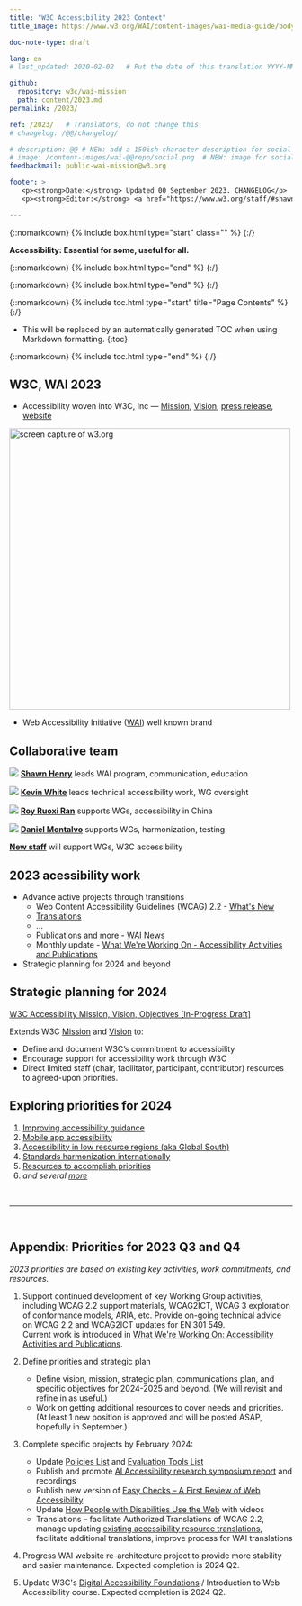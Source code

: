 ```yaml
---
title: "W3C Accessibility 2023 Context"
title_image: https://www.w3.org/WAI/content-images/wai-media-guide/body.svg

doc-note-type: draft

lang: en
# last_updated: 2020-02-02   # Put the date of this translation YYYY-MM-DD (with month in the middle)

github:
  repository: w3c/wai-mission
  path: content/2023.md
permalink: /2023/

ref: /2023/   # Translators, do not change this
# changelog: /@@/changelog/

# description: @@ # NEW: add a 150ish-character-description for social media   # translate the description
# image: /content-images/wai-@@repo/social.png  # NEW: image for social media
feedbackmail: public-wai-mission@w3.org

footer: >
   <p><strong>Date:</strong> Updated 00 September 2023. CHANGELOG</p>
   <p><strong>Editor:</strong> <a href="https://www.w3.org/staff/#shawn">Shawn Lawton Henry</a>. Contributors: Kevin White, Ruoxi Ran, Daniel Montalvo, Michael Cooper, and many others.</p>

---
```


{::nomarkdown}
{% include box.html type="start" class="" %}
{:/}

**Accessibility: Essential for some, useful for all.**

{::nomarkdown}
{% include box.html type="end" %}
{:/}

{::nomarkdown}
{% include box.html type="end" %}
{:/}

{::nomarkdown}
{% include toc.html type="start" title="Page Contents" %}
{:/}

- This will be replaced by an automatically generated TOC when using Markdown formatting.
{:toc}

{::nomarkdown}
{% include toc.html type="end" %}
{:/}

## W3C, WAI 2023

* Accessibility woven into W3C, Inc &mdash; [Mission](https://www.w3.org/mission/), [Vision](https://www.w3.org/TR/w3c-vision/), [press release](https://www.w3.org/press-releases/2023/w3c-le-launched/), [website](https://www.w3.org/)

<img src="https://www.w3.org/2023/Talks/TPAC/ac-activities-update/w3c-home-blurb.png" alt="screen capture of w3.org" width="500" />

* Web Accessibility Initiative ([WAI](https://www.w3.org/WAI/)) well known brand

## Collaborative team

![](https://www.w3.org/thumbnails/100/avatar-images/n8ny12fld7kggckc00kc0wgco84440s.webp) **[Shawn Henry](https://www.w3.org/staff/#shawn)** leads WAI program, communication, education

![](https://www.w3.org/thumbnails/100/avatar-images/r4btzf4l2rk4wwgwogsgc04844os888.webp) **[Kevin White](https://www.w3.org/staff/#kevin)** leads technical accessibility work, WG oversight

![](https://www.w3.org/thumbnails/100/avatar-images/7u0azic9fv0o84sosgw4840c0sg8ok8.webp) **[Roy Ruoxi Ran](https://www.w3.org/staff/#ran)** supports WGs, accessibility in China

![](https://www.w3.org/thumbnails/100/avatar-images/aedbof79fmogcw0wscs0w0occkocg48.webp) **[Daniel Montalvo](https://www.w3.org/staff/#dmontalvo)** supports WGs, harmonization, testing

**[New staff](https://www.w3.org/careers/2023-accessibility-specialist/)** will support WGs, W3C accessibility

## 2023 acessibility work

*   Advance active projects through transitions
    *   Web Content Accessibility Guidelines (WCAG) 2.2 - [What's New](https://www.w3.org/WAI/standards-guidelines/wcag/new-in-22/)
    *   [Translations](https://www.w3.org/WAI/translations/)
    *   ...
    *   Publications and more - [WAI News](https://www.w3.org/WAI/news/all/)
    *   Monthly update - [What We're Working On - Accessibility Activities and Publications](https://www.w3.org/WAI/update/)
*   Strategic planning for 2024 and beyond

## Strategic planning for 2024

[W3C Accessibility Mission, Vision, Objectives \[In-Progress Draft\]](https://wai-mission.netlify.app/draft/)

Extends W3C [Mission](https://www.w3.org/mission/) and [Vision](https://www.w3.org/TR/w3c-vision/) to:
*   Define and document W3C’s commitment to accessibility
*   Encourage support for accessibility work through W3C
*   Direct limited staff (chair, facilitator, participant, contributor) resources to agreed-upon priorities. 

## Exploring priorities for 2024

1.  [Improving accessibility guidance](https://github.com/w3c/wai-mission/discussions/8)
2.  [Mobile app accessibility](https://github.com/w3c/wai-mission/discussions/7)
3.  [Accessibility in low resource regions (aka Global South)](https://github.com/w3c/wai-mission/discussions/17)
4.  [Standards harmonization internationally](https://github.com/w3c/wai-mission/discussions/11)
5.  [Resources to accomplish priorities](https://github.com/w3c/wai-mission/discussions/13)
6.  _and several [more](https://github.com/w3c/wai-mission/discussions)_

<br>
<hr>
<br>

## Appendix: Priorities for 2023 Q3 and Q4

_2023 priorities are based on existing key activities, work commitments, and resources._

1. Support continued development of key Working Group activities, including WCAG 2.2 support materials, WCAG2ICT, WCAG 3 exploration of conformance models, ARIA, etc. Provide on-going technical advice on WCAG 2.2 and WCAG2ICT updates for EN 301 549.<br>Current work is introduced in [What We're Working On: Accessibility Activities and Publications](https://www.w3.org/WAI/update/).

2. Define priorities and strategic plan
   - Define vision, mission, strategic plan, communications plan, and specific objectives for 2024-2025 and beyond. (We will revisit and refine in as useful.)
   - Work on getting additional resources to cover needs and priorities. (At least 1 new position is approved and will be posted ASAP, hopefully in September.)

3. Complete specific projects by February 2024:
   - Update [Policies List](https://www.w3.org/WAI/policies/) and [Evaluation Tools List](https://www.w3.org/WAI/ER/tools/)
   - Publish and promote [AI Accessibility research symposium report](https://deploy-preview-193--wai-about-wai.netlify.app/about/projects/wai-coop/symposium2/) and recordings
   - Publish new version of [Easy Checks – A First Review of Web Accessibility](https://www.w3.org/WAI/test-evaluate/preliminary/)
   - Update [How People with Disabilities Use the Web](https://www.w3.org/WAI/people-use-web/) with videos
   - Translations – facilitate Authorized Translations of WCAG 2.2, manage updating [existing accessibility resource translations](https://www.w3.org/WAI/translations/), facilitate additional translations, improve process for WAI translations

4. Progress WAI website re-architecture project to provide more stability and easier maintenance. Expected completion is 2024 Q2.

5. Update W3C's [Digital Accessibility Foundations](https://www.w3.org/WAI/courses/foundations-course/) / Introduction to Web Accessibility course. Expected completion is 2024 Q2.
